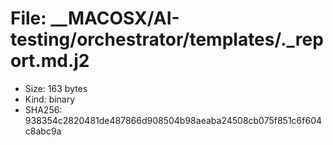 # File: __MACOSX/AI-testing/orchestrator/templates/._report.md.j2

- Size: 163 bytes
- Kind: binary
- SHA256: 938354c2820481de487866d908504b98aeaba24508cb075f851c6f604c8abc9a

